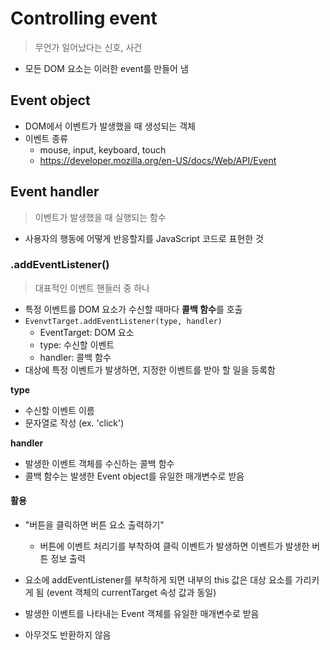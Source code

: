 # Controlling event

> 무언가 일어났다는 신호, 사건

- 모든 DOM 요소는 이러한 event를 만들어 냄



## Event object

- DOM에서 이벤트가 발생했을 때 생성되는 객체
- 이벤트 종류
  - mouse, input, keyboard, touch
  - https://developer.mozilla.org/en-US/docs/Web/API/Event



## Event handler

> 이벤트가 발생했을 때 실행되는 함수

- 사용자의 행동에 어떻게 반응할지를 JavaScript 코드로 표현한 것



### .addEventListener()

> 대표적인 이벤트 핸들러 중 하나

- 특정 이벤트를 DOM 요소가 수신할 때마다 **콜백 함수**를 호출
- `EvenvtTarget.addEventListener(type, handler)`
  	- EventTarget: DOM 요소
  	- type: 수신할 이벤트
  	- handler: 콜백 함수
- 대상에 특정 이벤트가 발생하면, 지정한 이벤트를 받아 할 일을 등록함



**type**

- 수신할 이벤트 이름
- 문자열로 작성 (ex. 'click')



**handler**

- 발생한 이벤트 객체를 수신하는 콜백 함수
- 콜백 함수는 발생한 Event object를 유일한 매개변수로 받음



#### 활용

- "버튼을 클릭하면 버튼 요소 출력하기"
  - 버튼에 이벤트 처리기를 부착하여 클릭 이벤트가 발생하면 이벤트가 발생한 버튼 정보 출력

- 요소에 addEventListener를 부착하게 되면 내부의 this 값은 대상 요소를 가리키게 됨 (event 객체의 currentTarget 속성 값과 동일)

- 발생한 이벤트를 나타내는 Event 객체를 유일한 매개변수로 받음
- 아무것도 반환하지 않음